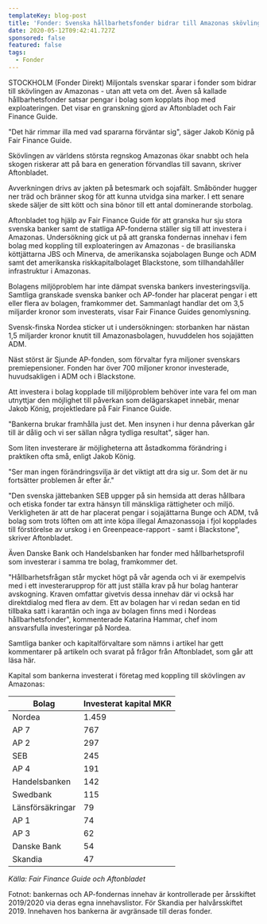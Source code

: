 ```yaml
---
templateKey: blog-post
title: 'Fonder: Svenska hållbarhetsfonder bidrar till Amazonas skövling'
date: 2020-05-12T09:42:41.727Z
sponsored: false
featured: false
tags:
  - Fonder
---
```

STOCKHOLM (Fonder Direkt) Miljontals svenskar sparar i fonder som bidrar till skövlingen av Amazonas - utan att veta om det. Även så kallade hållbarhetsfonder satsar pengar i bolag som kopplats ihop med exploateringen. Det visar en granskning gjord av Aftonbladet och Fair Finance Guide.

"Det här rimmar illa med vad spararna förväntar sig", säger Jakob König på Fair Finance Guide.

Skövlingen av världens största regnskog Amazonas ökar snabbt och hela skogen riskerar att på bara en generation förvandlas till savann, skriver Aftonbladet.

Avverkningen drivs av jakten på betesmark och sojafält. Småbönder hugger ner träd och bränner skog för att kunna utvidga sina marker. I ett senare skede säljer de sitt kött och sina bönor till ett antal dominerande storbolag.

Aftonbladet tog hjälp av Fair Finance Guide för att granska hur sju stora svenska banker samt de statliga AP-fonderna ställer sig till att investera i Amazonas. Undersökning gick ut på att granska fondernas innehav i fem bolag med koppling till exploateringen av Amazonas - de brasilianska köttjättarna JBS och Minerva, de amerikanska sojabolagen Bunge och ADM samt det amerikanska riskkapitalbolaget Blackstone, som tillhandahåller infrastruktur i Amazonas.

Bolagens miljöproblem har inte dämpat svenska bankers investeringsvilja. Samtliga granskade svenska banker och AP-fonder har placerat pengar i ett eller flera av bolagen, framkommer det. Sammanlagt handlar det om 3,5 miljarder kronor som investerats, visar Fair Finance Guides genomlysning.

Svensk-finska Nordea sticker ut i undersökningen: storbanken har nästan 1,5 miljarder kronor knutit till Amazonasbolagen, huvuddelen hos sojajätten ADM.

Näst störst är Sjunde AP-fonden, som förvaltar fyra miljoner svenskars premiepensioner. Fonden har över 700 miljoner kronor investerade, huvudsakligen i ADM och i Blackstone.

Att investera i bolag kopplade till miljöproblem behöver inte vara fel om man utnyttjar den möjlighet till påverkan som delägarskapet innebär, menar Jakob König, projektledare på Fair Finance Guide.

"Bankerna brukar framhålla just det. Men insynen i hur denna påverkan går till är dålig och vi ser sällan några tydliga resultat", säger han.

Som liten investerare är möjligheterna att åstadkomma förändring i praktiken ofta små, enligt Jakob König.

"Ser man ingen förändringsvilja är det viktigt att dra sig ur. Som det är nu fortsätter problemen år efter år."

"Den svenska jättebanken SEB uppger på sin hemsida att deras hållbara och etiska fonder tar extra hänsyn till mänskliga rättigheter och miljö. Verkligheten är att de har placerat pengar i sojajättarna Bunge och ADM, två bolag som trots löften om att inte köpa illegal Amazonassoja i fjol kopplades till förstörelse av urskog i en Greenpeace-rapport - samt i Blackstone", skriver Aftonbladet.

Även Danske Bank och Handelsbanken har fonder med hållbarhetsprofil som investerar i samma tre bolag, framkommer det.

"Hållbarhetsfrågan står mycket högt på vår agenda och vi är exempelvis med i ett investerarupprop för att just ställa krav på hur bolag hanterar avskogning. Kraven omfattar givetvis dessa innehav där vi också har direktdialog med flera av dem. Ett av bolagen har vi redan sedan en tid tillbaka satt i karantän och inga av bolagen finns med i Nordeas hållbarhetsfonder", kommenterade Katarina Hammar, chef inom ansvarsfulla investeringar på Nordea.

Samtliga banker och kapitalförvaltare som nämns i artikel har gett kommentarer på artikeln och svarat på frågor från Aftonbladet, som går att läsa här.

Kapital som bankerna investerat i företag med koppling till skövlingen av Amazonas:

<!--StartFragment-->

| **Bolag**        | **Investerat kapital MKR** |
| ---------------- | -------------------------- |
| Nordea           | 1.459                      |
| AP 7             | 767                        |
| AP 2             | 297                        |
| SEB              | 245                        |
| AP 4             | 191                        |
| Handelsbanken    | 142                        |
| Swedbank         | 115                        |
| Länsförsäkringar | 79                         |
| AP 1             | 74                         |
| AP 3             | 62                         |
| Danske Bank      | 54                         |
| Skandia          | 47                         |

<!--EndFragment-->

*Källa: Fair Finance Guide och Aftonbladet*

Fotnot: bankernas och AP-fondernas innehav är kontrollerade per årsskiftet 2019/2020 via deras egna innehavslistor. För Skandia per halvårsskiftet 2019. Innehaven hos bankerna är avgränsade till deras fonder.